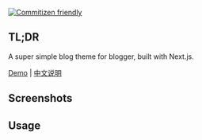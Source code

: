 [![Commitizen friendly](https://img.shields.io/badge/commitizen-friendly-brightgreen.svg)](http://commitizen.github.io/cz-cli/)

## TL;DR

A super simple blog theme for blogger, built with Next.js.

[Demo](https://demo.njxzc.top) | [中文说明](https://github.com/simple-is-awesome/simple/README.zh-CN.md)

## Screenshots


## Usage
